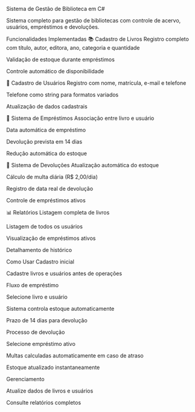 ﻿Sistema de Gestão de Biblioteca em C#

Sistema completo para gestão de bibliotecas com controle de acervo, usuários, empréstimos e devoluções.

Funcionalidades Implementadas
📚 Cadastro de Livros
Registro completo com título, autor, editora, ano, categoria e quantidade

Validação de estoque durante empréstimos

Controle automático de disponibilidade

👥 Cadastro de Usuários
Registro com nome, matrícula, e-mail e telefone

Telefone como string para formatos variados

Atualização de dados cadastrais

🔁 Sistema de Empréstimos
Associação entre livro e usuário

Data automática de empréstimo

Devolução prevista em 14 dias

Redução automática do estoque

🔄 Sistema de Devoluções
Atualização automática do estoque

Cálculo de multa diária (R$ 2,00/dia)

Registro de data real de devolução

Controle de empréstimos ativos

📊 Relatórios
Listagem completa de livros

Listagem de todos os usuários

Visualização de empréstimos ativos

Detalhamento de histórico

Como Usar
Cadastro inicial

Cadastre livros e usuários antes de operações

Fluxo de empréstimo

Selecione livro e usuário

Sistema controla estoque automaticamente

Prazo de 14 dias para devolução

Processo de devolução

Selecione empréstimo ativo

Multas calculadas automaticamente em caso de atraso

Estoque atualizado instantaneamente

Gerenciamento

Atualize dados de livros e usuários

Consulte relatórios completos
